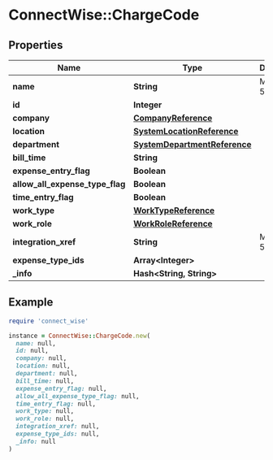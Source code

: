 # ConnectWise::ChargeCode

## Properties

| Name | Type | Description | Notes |
| ---- | ---- | ----------- | ----- |
| **name** | **String** |  Max length: 50; |  |
| **id** | **Integer** |  | [optional] |
| **company** | [**CompanyReference**](CompanyReference.md) |  | [optional] |
| **location** | [**SystemLocationReference**](SystemLocationReference.md) |  | [optional] |
| **department** | [**SystemDepartmentReference**](SystemDepartmentReference.md) |  | [optional] |
| **bill_time** | **String** |  | [optional] |
| **expense_entry_flag** | **Boolean** |  | [optional] |
| **allow_all_expense_type_flag** | **Boolean** |  | [optional] |
| **time_entry_flag** | **Boolean** |  | [optional] |
| **work_type** | [**WorkTypeReference**](WorkTypeReference.md) |  | [optional] |
| **work_role** | [**WorkRoleReference**](WorkRoleReference.md) |  | [optional] |
| **integration_xref** | **String** |  Max length: 50; | [optional] |
| **expense_type_ids** | **Array&lt;Integer&gt;** |  | [optional] |
| **_info** | **Hash&lt;String, String&gt;** |  | [optional] |

## Example

```ruby
require 'connect_wise'

instance = ConnectWise::ChargeCode.new(
  name: null,
  id: null,
  company: null,
  location: null,
  department: null,
  bill_time: null,
  expense_entry_flag: null,
  allow_all_expense_type_flag: null,
  time_entry_flag: null,
  work_type: null,
  work_role: null,
  integration_xref: null,
  expense_type_ids: null,
  _info: null
)
```

